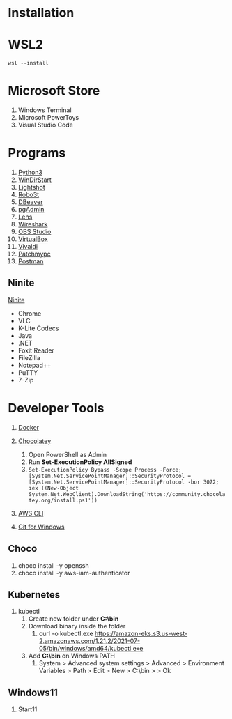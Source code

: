 # Installation

# WSL2

```
wsl --install
```

# Microsoft Store

1. Windows Terminal 
2. Microsoft PowerToys
3. Visual Studio Code

# Programs

1. [Python3](https://www.python.org/downloads/)
2. [WinDirStart](https://windirstat.net/download.html)
3. [Lightshot](https://app.prntscr.com/en/index.html)
4. [Robo3t](https://robomongo.org/download)
5. [DBeaver](https://dbeaver.io/download/)
6. [pgAdmin](https://www.pgadmin.org/download/pgadmin-4-windows/)
7. [Lens](https://k8slens.dev)
8. [Wireshark](https://www.wireshark.org/#download)
9. [OBS Studio](https://obsproject.com/download)
10. [VirtualBox](https://www.virtualbox.org/wiki/Downloads)
11. [Vivaldi](https://vivaldi.com)
12. [Patchmypc](https://patchmypc.com/home-updater)
13. [Postman](https://www.postman.com/downloads/)

## Ninite

[Ninite](https://ninite.com)

- Chrome
- VLC
- K-Lite Codecs
- Java
- .NET
- Foxit Reader
- FileZilla
- Notepad++
- PuTTY
- 7-Zip

# Developer Tools

1. [Docker](https://www.docker.com/products/docker-desktop)
2. [Chocolatey](https://chocolatey.org/install)
   1. Open PowerShell as Admin
   2. Run **Set-ExecutionPolicy AllSigned**
   3. ``` Set-ExecutionPolicy Bypass -Scope Process -Force; [System.Net.ServicePointManager]::SecurityProtocol = [System.Net.ServicePointManager]::SecurityProtocol -bor 3072; iex ((New-Object System.Net.WebClient).DownloadString('https://community.chocolatey.org/install.ps1')) ```
   
3. [AWS CLI](https://awscli.amazonaws.com/AWSCLIV2.msi)
4. [Git for Windows](https://gitforwindows.org)


## Choco

1. choco install -y openssh
2. choco install -y aws-iam-authenticator

## Kubernetes

1. kubectl
   1. Create new folder under **C:\bin**
   2. Download binary inside the folder 
      1. curl -o kubectl.exe https://amazon-eks.s3.us-west-2.amazonaws.com/1.21.2/2021-07-05/bin/windows/amd64/kubectl.exe
   3. Add **C:\bin** on Windows PATH
      1.  System > Advanced system settings > Advanced > Environment Variables > Path > Edit > New > C:\bin > > Ok

## Windows11

1. Start11